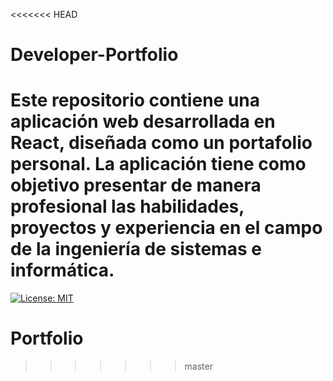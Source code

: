 <<<<<<< HEAD
# Developer-Portfolio
Este repositorio contiene una aplicación web desarrollada en React, diseñada como un portafolio personal. La aplicación tiene como objetivo presentar de manera profesional las habilidades, proyectos y experiencia en el campo de la ingeniería de sistemas e informática.
=======
<p>
  <a href="#" target="_blank">
    <img alt="License: MIT" src="https://img.shields.io/badge/License-GPL-yellow.svg" />
  </a>
</p>

# Portfolio
>>>>>>> master
